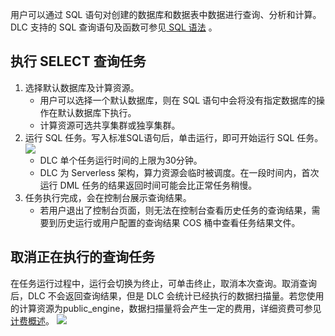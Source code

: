 用户可以通过 SQL 语句对创建的数据库和数据表中数据进行查询、分析和计算。DLC 支持的 SQL 查询语句及函数可参见[ SQL 语法](https://cloud.tencent.com/document/product/1342/61733) 。
## 执行 SELECT 查询任务
1. 选择默认数据库及计算资源。
	- 用户可以选择一个默认数据库，则在 SQL 语句中会将没有指定数据库的操作在默认数据库下执行。
	- 计算资源可选共享集群或独享集群。
2. 运行 SQL 任务。写入标准SQL语句后，单击运行，即可开始运行 SQL 任务。
![](https://qcloudimg.tencent-cloud.cn/raw/4e673ddbe2be463bed02eaef373c8cdc.png)
	- DLC 单个任务运行时间的上限为30分钟。
	- DLC 为 Serverless 架构，算力资源会临时被调度。在一段时间内，首次运行 DML 任务的结果返回时间可能会比正常任务稍慢。
3. 任务执行完成，会在控制台展示查询结果。
	- 若用户退出了控制台页面，则无法在控制台查看历史任务的查询结果，需要到历史运行或用户配置的查询结果 COS 桶中查看任务结果文件。
## 取消正在执行的查询任务
在任务运行过程中，运行会切换为终止，可单击终止，取消本次查询。取消查询后，DLC 不会返回查询结果，但是 DLC 会统计已经执行的数据扫描量。若您使用的计算资源为public_engine，数据扫描量将会产生一定的费用，详细资费可参见 [计费概述](https://cloud.tencent.com/document/product/1342/50371)。
![](https://qcloudimg.tencent-cloud.cn/raw/953bd16bb81cee40ea438f7281c20f20.png)
